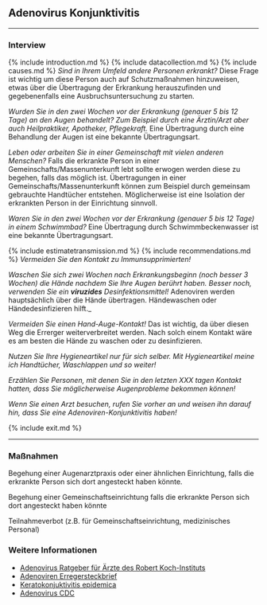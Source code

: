## Adenovirus Konjunktivitis

---
### Interview
{% include introduction.md %}
{% include datacollection.md %}
{% include causes.md %}
_Sind in Ihrem Umfeld andere Personen erkrankt?_
Diese Frage ist wichtig um diese Person auch auf Schutzmaßnahmen hinzuweisen, etwas über die Übertragung der Erkrankung herauszufinden und gegebenenfalls eine Ausbruchsuntersuchung zu starten.

_Wurden Sie in den zwei Wochen vor der Erkrankung  (genauer 5 bis 12 Tage) an den Augen behandelt? Zum Beispiel durch eine Ärztin/Arzt aber auch Heilpraktiker, Apotheker, Pflegekraft._
Eine Übertragung durch eine Behandlung der Augen ist eine bekannte Übertragungsart.

_Leben oder arbeiten Sie in einer Gemeinschaft mit vielen anderen Menschen?_
Falls die erkrankte Person in einer Gemeinschafts/Massenunterkunft lebt sollte erwogen werden diese zu begehen, falls das möglich ist. Übertragungen in einer Gemeinschafts/Massenunterkunft können zum Beispiel durch gemeinsam gebrauchte Handtücher entstehen. Möglicherweise ist eine Isolation der erkrankten Person in der Einrichtung sinnvoll.

_Waren Sie in den zwei Wochen vor der Erkrankung (genauer 5 bis 12 Tage) in einem Schwimmbad?_
Eine Übertragung durch Schwimmbeckenwasser ist eine bekannte Übertragungsart.

{% include estimatetransmission.md %}
{% include recommendations.md %}
_Vermeiden Sie den Kontakt zu Immunsupprimierten!_

_Waschen Sie sich zwei Wochen nach Erkrankungsbeginn (noch besser 3 Wochen) die Hände nachdem Sie Ihre Augen berührt haben. Besser noch, verwenden Sie ein __viruzides__ Desinfektionsmittel!_
Adenoviren werden hauptsächlich über die Hände übertragen. Händewaschen oder Händedesinfizieren hilft._

_Vermeiden Sie einen Hand-Auge-Kontakt!_
Das ist wichtig, da über diesen Weg die Errerger weiterverbreitet werden. Nach solch einem Kontakt wäre es am besten die Hände zu waschen oder zu desinfizieren.

_Nutzen Sie Ihre Hygieneartikel nur für sich selber. Mit Hygieneartikel meine ich Handtücher, Waschlappen und so weiter!_

_Erzählen Sie Personen, mit denen Sie in den letzten XXX tagen Kontakt hatten, dass Sie möglicherweise Augenprobleme bekommen können!_

_Wenn Sie einen Arzt besuchen, rufen Sie vorher an und weisen ihn darauf hin, dass Sie eine Adenoviren-Konjunktivitis haben!_

{% include exit.md %}

---

### Maßnahmen
Begehung einer Augenarztpraxis oder einer ähnlichen Einrichtung, falls die erkrankte Person sich dort angesteckt haben könnte.

Begehung einer Gemeinschaftseinrichtung falls die erkrankte Person sich dort angesteckt haben könnte

Teilnahmeverbot (z.B. für Gemeinschaftseinrichtung, medizinisches Personal)

### Weitere Informationen
* [Adenovirus Ratgeber für Ärzte des Robert Koch-Instituts](https://www.rki.de/DE/Content/Infekt/EpidBull/Merkblaetter/Ratgeber_Adenovirus_Konjunktivitis.html)
* [Adenoviren Erregersteckbrief](https://www.infektionsschutz.de/erregersteckbriefe/adenoviren/)
* [Keratokonjuktivitis epidemica](https://de.wikipedia.org/wiki/Keratoconjunctivitis_epidemica)
* [Adenovirus CDC](https://www.cdc.gov/adenovirus/index.html)
